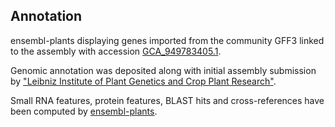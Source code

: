 **Annotation**
----------

ensembl-plants displaying genes imported from the community GFF3 linked to the assembly with accession [GCA\_949783405.1](http://www.ebi.ac.uk/ena/data/view/GCA_949783405.1).

Genomic annotation was deposited along with initial assembly submission by ["Leibniz Institute of Plant Genetics and Crop Plant Research"](https://www.ipk-gatersleben.de/en/).

Small RNA features, protein features, BLAST hits and cross-references have been
computed by [ensembl-plants](https://plants.ensembl.org/info/genome/annotation/index.html).
